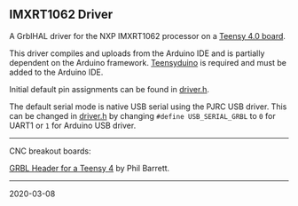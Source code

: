 ## IMXRT1062 Driver

A GrblHAL driver for the NXP IMXRT1062 processor on a [Teensy 4.0 board](https://www.pjrc.com/store/teensy40.html).

This driver compiles and uploads from the Arduino IDE and is partially dependent on the Arduino framework. [Teensyduino](https://www.pjrc.com/teensy/td_download.html) is required and must be added to the Arduino IDE.

Initial default pin assignments can be found in [driver.h](main/driver.h).

The default serial mode is native USB serial using the PJRC USB driver. This can be changed in [driver.h](main/driver.h) by changing `#define USB_SERIAL_GRBL` to `0` for UART1 or `1` for Arduino USB driver.

---

CNC breakout boards:

[GRBL Header for a Teensy 4](https://github.com/phil-barrett/grbl-teensy-4) by Phil Barrett.

---
2020-03-08
